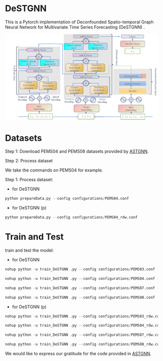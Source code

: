 # DeSTGNN 

This is a Pytorch implementation of Deconfounded Spatio-temporal Graph Neural Network for
Multivariate Time Series Forecasting (DeSTGNN) . 

![framework.png](framework.png)

# Datasets

Step 1: Download PEMS04 and PEMS08 datasets provided by [ASTGNN](https://github.com/guoshnBJTU/ASTGNN/tree/main/data). 

Step 2: Process dataset

We take the commands on PEMS04 for example.

Step 1: Process dataset:

- for DeSTGNN 

```python
python prepareData.py --config configurations/PEMS04.conf
```

- for DeSTGNN (p)

```python
python prepareData.py --config configurations/PEMS04_rdw.conf
```
# Train and Test

 train and test the model:

- for DeSTGNN 

```python
nohup python -u train_DeSTGNN .py --config configurations/PEMS03.conf --cuda=0 > "pems03_$(date +%Y%m%d%H%M%S).out"  &
```

```python
nohup python -u train_DeSTGNN .py --config configurations/PEMS04.conf --cuda=1 > "pems04_$(date +%Y%m%d%H%M%S).out"  &
```

```python
nohup python -u train_DeSTGNN .py --config configurations/PEMS07.conf --cuda=2 > "pems07_$(date +%Y%m%d%H%M%S).out"  &
```

```python
nohup python -u train_DeSTGNN .py --config configurations/PEMS08.conf --cuda=2 > "pems08_$(date +%Y%m%d%H%M%S).out" &
```

- for DeSTGNN (p)

```python
nohup python -u train_DeSTGNN .py --config configurations/PEMS03_rdw.conf --cuda=1 > "pems03_$(date +%Y%m%d%H%M%S)_rdw.out"  &
```
```python
nohup python -u train_DeSTGNN .py --config configurations/PEMS04_rdw.conf --cuda=2 > "pems04_$(date +%Y%m%d%H%M%S)_rdw.out"  &

```
```python
nohup python -u train_DeSTGNN .py --config configurations/PEMS07_rdw.conf --cuda=1 > "pems07_$(date +%Y%m%d%H%M%S)_rdw.out"  &
```
```python
nohup python -u train_DeSTGNN .py --config configurations/PEMS08_rdw.conf --cuda=1 > "pems08_$(date +%Y%m%d%H%M%S)_rdw.out"  &
```

We would like to express our gratitude for the code provided in [ASTGNN](https://github.com/guoshnBJTU/ASTGNN/). 